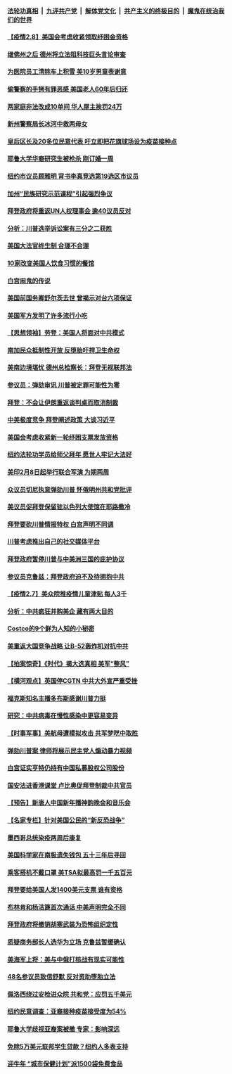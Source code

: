 ####  [法轮功真相](../../../../basic/blob/master/README.md?t=02081831) &nbsp;|&nbsp; [九评共产党](../../../../9ping.md/blob/master/README.md?t=02081831) &nbsp;|&nbsp; [解体党文化](../../../../jtdwh.md/blob/master/README.md?t=02081831)  &nbsp;|&nbsp; [共产主义的终极目的](../../../../gczydzjmd.md/blob/master/README.md?t=02081831) &nbsp;|&nbsp; [魔鬼在统治我们的世界](../../../../mgztzwmdsj.md/blob/master/README.md?t=02081831) 

#### [【疫情2.8】美国会考虑收紧领取纾困金资格](../pages/nsc412/n12740332.md?t=02081831) 

#### [继佛州之后 德州将立法阻科技巨头言论审查](../pages/nsc412/n12740285.md?t=02081831) 

#### [为医院员工清除车上积雪 美10岁男童表谢意](../pages/nsc412/n12740251.md?t=02081831) 

#### [偷警察的手铐有罪恶感 美国老人60年后归还](../pages/nsc412/n12739849.md?t=02081831) 

#### [两家庭非法改成10单间  华人屋主挨罚24万](../pages/nsc412/n12739750.md?t=02081831) 

#### [新州警察局长冰河中救两母女](../pages/nsc412/n12739747.md?t=02081831) 

#### [皇后区长及20多位民意代表  吁立即把花旗球场设为疫苗接种点](../pages/nsc412/n12739909.md?t=02081831) 

#### [耶鲁大学华裔研究生被枪杀 刚订婚一周](../pages/nsc412/n12739905.md?t=02081831) 

#### [纽约市议员顾雅明 背书李真竞选第19选区市议员](../pages/nsc412/n12739745.md?t=02081831) 

#### [加州“民族研究示范课程”引起强烈争议](../pages/nsc412/n12739826.md?t=02081831) 

#### [拜登政府将重返UN人权理事会 逾40议员反对](../pages/nsc412/n12739808.md?t=02081831) 

#### [分析：川普选举诉讼案有三分之二获胜](../pages/nsc412/n12739699.md?t=02081831) 

#### [美国大法官终生制 合理不合理](../pages/nsc412/n12739656.md?t=02081831) 

#### [10家改变美国人饮食习惯的餐馆](../pages/nsc412/n12739650.md?t=02081831) 

#### [白宫闹鬼的传说](../pages/nsc412/n12739640.md?t=02081831) 

#### [美国前国务卿舒尔茨去世 曾揭示对台六项保证](../pages/nsc412/n12739492.md?t=02081831) 

#### [美国军方发明了许多流行小吃](../pages/nsc412/n12739632.md?t=02081831) 

#### [【思想领袖】劳登：美国人将面对中共模式](../pages/nsc412/n12676649.md?t=02081831) 

#### [南加民众抵制性开放 反堕胎吁捍卫生命权](../pages/nsc412/n12739428.md?t=02081831) 

#### [美南边境堪忧 德州总检察长：拜登无视联邦法](../pages/nsc412/n12739279.md?t=02081831) 

#### [参议员：弹劾审讯 川普被定罪可能性为零](../pages/nsc412/n12739285.md?t=02081831) 

#### [拜登：不会让伊朗重返谈判桌而取消制裁](../pages/nsc412/n12739113.md?t=02081831) 

#### [中美极度竞争 拜登阐述政策 大谈习近平](../pages/nsc412/n12739090.md?t=02081831) 

#### [美国会考虑收紧新一轮纾困支票发放资格](../pages/nsc412/n12738944.md?t=02081831) 

#### [纽约法轮功学员给师父拜年  愿世人牢记大法好](../pages/nsc412/n12739020.md?t=02081831) 

#### [美印2月8日起举行联合军演 为期两周](../pages/nsc412/n12738989.md?t=02081831) 

#### [众议员切尼执意弹劾川普 怀俄明州共和党批评](../pages/nsc412/n12738792.md?t=02081831) 

#### [美议员促拜登保留驻以色列大使馆在耶路撒冷](../pages/nsc412/n12738920.md?t=02081831) 

#### [拜登要砍川普情报特权 白宫声明不同调](../pages/nsc412/n12738859.md?t=02081831) 

#### [川普考虑推出自己的社交媒体平台](../pages/nsc412/n12738866.md?t=02081831) 

#### [拜登政府暂停川普与中美洲三国的庇护协议](../pages/nsc412/n12738810.md?t=02081831) 

#### [参议员克鲁兹：拜登政府迫不及待拥抱中共](../pages/nsc412/n12738775.md?t=02081831) 

#### [【疫情2.7】美众院推疫情儿童津贴 每人3千](../pages/nsc412/n12738570.md?t=02081831) 

#### [分析：中共疯狂并购美企 藏有两大目的](../pages/nsc412/n12729410.md?t=02081831) 

#### [Costco的9个鲜为人知的小秘密](../pages/nsc412/n12737653.md?t=02081831) 

#### [美重返大国竞争战略 让B-52轰炸机对抗中共](../pages/nsc412/n12723448.md?t=02081831) 

#### [【拍案惊奇】《时代》揭大选真相 美军“整风”](../pages/nsc412/n12738087.md?t=02081831) 

#### [【横河观点】英国停CGTN 中共大外宣严重受挫](../pages/nsc412/n12738096.md?t=02081831) 

#### [福克斯知名主播多布斯感谢川普力挺](../pages/nsc412/n12738164.md?t=02081831) 

#### [研究：中共病毒在慢性感染中更容易变异](../pages/nsc412/n12738065.md?t=02081831) 

#### [【时事军事】美航母遭模拟攻击 共军梦呓中取胜](../pages/nsc412/n12736060.md?t=02081831) 

#### [弹劾川普案 律师将展示民主党人煽动暴力视频](../pages/nsc412/n12737991.md?t=02081831) 

#### [白宫证实亨特仍持有中国私募股权公司股份](../pages/nsc412/n12737979.md?t=02081831) 

#### [国安法进香港课堂 卢比奥促拜登制裁中共官员](../pages/nsc412/n12737703.md?t=02081831) 

#### [【预告】新唐人中国新年播神韵晚会和音乐会](../pages/nsc412/n12736427.md?t=02081831) 

#### [【名家专栏】针对美国公民的“新反恐战争”](../pages/nsc412/n12737931.md?t=02081831) 

#### [墨西哥总统染疫两周后康复](../pages/nsc412/n12737894.md?t=02081831) 

#### [美国科学家在南极遗失钱包 五十三年后寻回](../pages/nsc412/n12737784.md?t=02081831) 

#### [乘客搭机不戴口罩 美TSA拟最高罚一千五百元](../pages/nsc412/n12737871.md?t=02081831) 

#### [拜登要给美国人发1400美元支票 谁有资格](../pages/nsc412/n12737802.md?t=02081831) 

#### [布林肯和杨洁篪首次通话 中美声明完全不同](../pages/nsc412/n12737763.md?t=02081831) 

#### [拜登政府将撤销胡塞武装为恐怖组织定性](../pages/nsc412/n12737749.md?t=02081831) 

#### [质疑商务部长人选华为立场 克鲁兹暂缓确认](../pages/nsc412/n12737482.md?t=02081831) 

#### [美海军上将：美与中俄打核战有现实可能性](../pages/nsc412/n12736542.md?t=02081831) 

#### [48名参议员致信舒默 反对资助堕胎立法](../pages/nsc412/n12737430.md?t=02081831) 

#### [佩洛西绕过安检进众院 共和党：应罚五千美元](../pages/nsc412/n12737051.md?t=02081831) 

#### [纽约民意调查：亚裔接种疫苗接受度为54%](../pages/nsc412/n12736899.md?t=02081831) 

#### [耶鲁大学歧视亚裔案被撤 专家：影响深远](../pages/nsc412/n12736831.md?t=02081831) 

#### [免除5万美元联邦学生贷款？纽约人多表支持](../pages/nsc412/n12736828.md?t=02081831) 

#### [迎牛年 “城市保健计划”派1500袋免费食品](../pages/nsc412/n12736962.md?t=02081831) 

